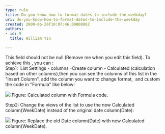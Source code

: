 ```yaml
---
type: rule
title: Do you know how to format dates to include the weekday?
uri: do-you-know-how-to-format-dates-to-include-the-weekday
created: 2009-06-26T10:07:46.0000000Z
authors:
- id: 9
  title: William Yin

---
```


 This field should not be null (Remove me when you edit this field).   To achieve this , you can :  
Step1:  List Settings - columns -Create column - Calculated (calculation based on other columns),then you can see the columns of this list in the "Insert Column", add the column you want to change format,  and custom the code in "Formula" like below:

![](/Standards/CodeAndApplicationDesign/RulesToBetterSharePoint/PublishingImages/CalculatedColumnWithFormulaCode.gif)
Figure: Calculated column with Formula code.

Step2: Change the views of the list to use the new Calculated column(WeekDate) instead of the original date column(Date):

![](/Standards/CodeAndApplicationDesign/RulesToBetterSharePoint/PublishingImages/ReplaceOldDate.gif)
Figure: Replace the old Date column(Date) with new Calculated column(WeekDate).

